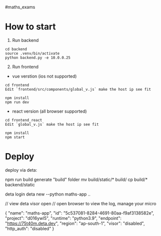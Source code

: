 #maths_exams

# How to start #
1. Run backend
```
cd backend
source .venv/bin/activate
python backend.py -e 10.0.0.25
```
2. Run frontend

- vue verstion  (ios not supported)


```
cd frontend
Edit `frontend/src/components/global_v.js` make the host ip see fit

npm install
npm run dev
```

- react version (all browser supported)


```
cd frontend_react
Edit `global_v.js` make the host ip see fit

npm install
npm start
```

# Deploy #
deploy via deta:

npm run build  generate "build" folder
mv build/static/* build/
cp build/* backend/static

deta login
deta new --python maths-app
..

// view 
deta visor open  // open browser to view the log, manage your micro

{
	"name": "maths-app",
	"id": "5c537081-8284-4691-80aa-f9af3138582e",
	"project": "d016ywl5",
	"runtime": "python3.9",
	"endpoint": "https://75t40m.deta.dev",
	"region": "ap-south-1",
	"visor": "disabled",
	"http_auth": "disabled"
}
